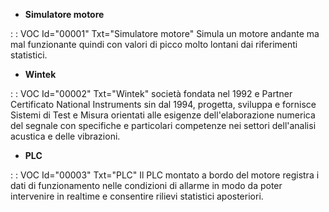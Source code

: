 - **Simulatore motore**

 :  : VOC Id="00001" Txt="Simulatore motore"
Simula un motore andante ma mal funzionante quindi con valori di picco molto lontani dai riferimenti statistici.
- **Wintek**

 :  : VOC Id="00002" Txt="Wintek"
società fondata nel 1992 e Partner Certificato National Instruments sin dal 1994, progetta, sviluppa e fornisce Sistemi di Test e Misura orientati alle esigenze dell'elaborazione numerica del segnale con specifiche e particolari competenze nei settori dell'analisi acustica e delle vibrazioni.
- **PLC**

 :  : VOC Id="00003" Txt="PLC"
Il PLC montato a bordo del motore registra i dati di funzionamento nelle condizioni di allarme in modo da poter intervenire in realtime e consentire rilievi statistici aposteriori.
